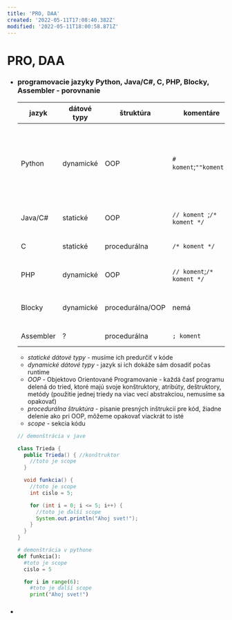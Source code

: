 ```yaml
---
title: 'PRO, DAA'
created: '2022-05-11T17:08:40.382Z'
modified: '2022-05-11T18:00:58.871Z'
---
```


# PRO, DAA

- ### programovacie jazyky Python, Java/C#, C, PHP, Blocky, Assembler - porovnanie 
  | jazyk | dátové typy | štruktúra | komentáre | syntax |
  | ----- | ----------- | --------- | --------- | ------ |
  | Python | dynamické | OOP  | `# koment`;`""koment""` | nepovinné bodkočiarky, oddelenie scopov (sekcií) tabulátormi, žiadne množinové zátvorky {}
  | Java/C# | statické | OOP | `// koment `;`/* koment */` | bodkočiarky, oddelenie scopov {}
  | C | statické | procedurálna  | `/* koment */` | bodkočiarky, oddelenie scopov {}
  | PHP | dynamické | OOP | `// koment`;`/* koment */` | bodkočiarky, oddelenie scopov {}
  | Blocky | dynamické | procedurálna/OOP | nemá | programovanie presúvaním blokov, nie písaním kódu
  | Assembler | ? | procedurálna | `; koment` | žiadne bodkočiarky

  - *statické dátové typy* - musíme ich predurčiť v kóde
  - *dynamické dátové typy* - jazyk si ich dokáže sám dosadiť počas runtime
  - *OOP* - Objektovo Orientované Programovanie - každá časť programu delená do tried, ktoré majú svoje konštruktory, atribúty, deštruktory, metódy (použitie jednej triedy na viac vecí abstrakciou, nemusíme sa opakovať)
  - *procedurálna štruktúra* - písanie presných inštrukcií pre kód, žiadne delenie ako pri OOP, môžeme opakovať viackrát to isté
  - *scope* - sekcia kódu 
  ```java
  // demonštrácia v jave

  class Trieda {
    public Trieda() { //konštruktor
      //toto je scope
    }

    void funkcia() { 
      //toto je scope
      int cislo = 5;

      for (int i = 0; i <= 5; i++) {
        //toto je ďalší scope
        System.out.println("Ahoj svet!");
      }
    }
  }


    ```
    ```python
    # demonštrácia v pythone
    def funkcia():
      #toto je scope
      cislo = 5

      for i in range(6):
        #toto je ďalší scope
        print("Ahoj svet!")
    ```

- ### 
